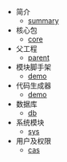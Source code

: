 * 简介
  * [summary](/md/summary.md "概览")
* 核心包
    * [core](/md/core.md "核心包")
* 父工程
    * [parent](/md/parent.md "父工程")
* 模块脚手架
    * [demo](/md/demo.md "模块脚手架")
* 代码生成器
    * [demo](/md/gen.md "代码生成器")
* 数据库
    * [db](/md/db.md "数据库")
* 系统模块
    * [sys](/md/sys.md "系统模块")
* 用户及权限
    * [cas](/md/cas.md "用户及权限")
